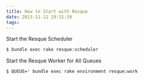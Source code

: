 ```yaml
---
title: How to Start with Resque
date: 2013-11-12 19:31:39
tags:
---
```

Start the Resque Scheduler

```bash
$ bundle exec rake resque:scheduler
```

Start the Resque Worker for All Queues

```bash
$ QUEUE=* bundle exec rake environment resque:work
```
